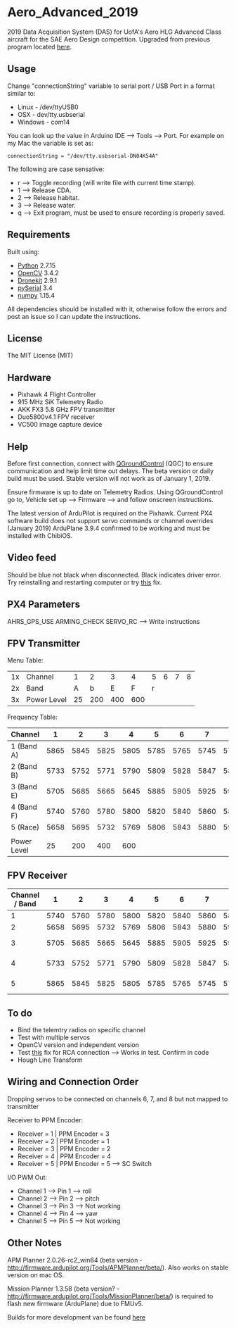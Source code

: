 # Aero_Advanced_2019
2019 Data Acquisition System (DAS) for UofA's Aero HLG Advanced Class aircraft for the SAE Aero Design competition. Upgraded from previous program located [here](https://github.com/MarkSherstan/Aero_HLG_2018_DAS).


## Usage
Change "connectionString" variable to serial port / USB Port in a format similar to:
* Linux - /dev/ttyUSB0
* OSX - dev/tty.usbserial
* Windows - com14

You can look up the value in Arduino IDE --> Tools --> Port. For example on my Mac the variable is set as:

```
connectionString = "/dev/tty.usbserial-DN04K54A"
```

The following are case sensative:
* r --> Toggle recording (will write file with current time stamp).
* 1 --> Release CDA.
* 2 --> Release habitat.
* 3 --> Release water.
* q --> Exit program, must be used to ensure recording is properly saved.


## Requirements
Built using:
* [Python](https://www.python.org) 2.7.15
* [OpenCV](https://opencv.org) 3.4.2
* [Dronekit](http://python.dronekit.io) 2.9.1
* [pySerial](https://pypi.org/project/pyserial/) 3.4
* [numpy](http://www.numpy.org/) 1.15.4

All dependencies should be installed with it, otherwise follow the errors and post an issue so I can update the instructions.


## License
The MIT License (MIT)


## Hardware
* Pixhawk 4 Flight Controller
* 915 MHz SiK Telemetry Radio
* AKK FX3 5.8 GHz FPV transmitter
* Duo5800v4.1 FPV receiver
* VC500 image capture device


## Help
Before first connection, connect with [QGroundControl](https://docs.qgroundcontrol.com/en/releases/daily_builds.html) (QGC) to ensure communication and help limit time out delays. The beta version or daily build must be used. Stable version will not work as of January 1, 2019.

Ensure firmware is up to date on Telemetry Radios. Using QGroundControl go to, Vehicle set up --> Firmware --> and follow onscreen instructions.

The latest version of ArduPilot is required on the Pixhawk. Current PX4 software build does not support servo commands or channel overrides (January 2019) ArduPlane 3.9.4 confirmed to be working and must be installed with ChibiOS.


## Video feed
Should be blue not black when disconnected. Black indicates driver error. Try reinstalling and restarting computer or try [this](https://www.youtube.com/watch?v=0F2FuWTExoY) fix.


## PX4 Parameters
AHRS_GPS_USE
ARMING_CHECK
SERVO_RC --> Write instructions


## FPV Transmitter

Menu Table:

|   	      |              |     	    |     	    |     	    |      	    |      	    |      	    |      	    |      	    |
| ----------| ------------ | -------- | --------- | --------- | --------- | --------- | --------- | --------- | --------- |
| 1x	      | Channel	     | 1	      | 2	        | 3	        | 4	        | 5	        | 6	        | 7	        | 8	        |
| 2x	      | Band	       | A	      | b	        | E	        | F	        | r         |           |           |           |
| 3x	      | Power Level  | 25  	    | 200  	    | 400  	    | 600  	    |      	    |      	    |      	    |      	    |

Frequency Table:

| Channel     | 1         | 2        | 3        | 4        | 5        | 6        | 7        | 8        |           |
| ----------- | --------- | -------- | ---------| -------- | -------- | -------- | -------- | -------- | --------- |
| 1 (Band A)  | 5865	    | 5845	   | 5825	    | 5805	   | 5785	    | 5765	   | 5745	    | 5725	   | MHZ	     |
| 2 (Band B)  | 5733 	    | 5752	   | 5771	    | 5790	   | 5809	    | 5828	   | 5847	    | 5866	   | MHZ	     |
| 3 (Band E)  | 5705	    | 5685	   | 5665	    | 5645	   | 5885	    | 5905	   | 5925	    | 5945	   | MHZ	     |
| 4 (Band F)  | 5740	    | 5760	   | 5780	    | 5800	   | 5820	    | 5840	   | 5860	    | 5880	   | MHZ	     |
| 5 (Race)	  | 5658	    | 5695	   | 5732	    | 5769	   | 5806	    | 5843	   | 5880	    | 5917	   | MHZ	     |
|             |           |          |          |          |          |          |          |          |           |  
| Power Level | 25        | 200      | 400      | 600      |          |          |          |          | mW        |  

## FPV Receiver

| Channel / Band    | 1         | 2        | 3        | 4        | 5        | 6        | 7        | 8        |           |
| ----------------- | --------- | -------- | ---------| -------- | -------- | -------- | -------- | -------- | --------- |
| 1                 | 5740	    | 5760	   | 5780	    | 5800	   | 5820	    | 5840	   | 5860	    | 5880	   | IRC/Fs	   |
| 2                 | 5658	    | 5695	   | 5732	    | 5769	   | 5806	    | 5843	   | 5880	    | 5917	   | Race	     |
| 3                 | 5705	    | 5685	   | 5665	    | 5645	   | 5885	    | 5905	   | 5925	    | 5945	   | Band E	   |
| 4                 | 5733 	    | 5752	   | 5771	    | 5790	   | 5809	    | 5828	   | 5847	    | 5866	   | Band B	   |
| 5                 | 5865	    | 5845	   | 5825	    | 5805	   | 5785	    | 5765	   | 5745	    | 5725	   | Band A    |


## To do
* Bind the telemtry radios on specific channel
* Test with multiple servos
* OpenCV version and independent version
* Test [this](https://stackoverflow.com/questions/22146205/grab-frame-ntsctousb-dongle-opencv2-python-wrapper/22183737#22183737) fix for RCA connection --> Works in test. Confirm in code
* Hough Line Transform


## Wiring and Connection Order
Dropping servos to be connected on channels 6, 7, and 8 but not mapped to transmitter

Receiver to PPM Encoder:
* Receiver = 1  |   PPM Encoder = 3
* Receiver = 2  |   PPM Encoder = 1
* Receiver = 3  |   PPM Encoder = 2
* Receiver = 4  |   PPM Encoder = 4
* Receiver = 5  |   PPM Encoder = 5   -->   SC Switch

I/O PWM Out:
* Channel 1 --> Pin 1 --> roll
* Channel 2 --> Pin 2 --> pitch
* Channel 3 --> Pin 3 --> Not working
* Channel 4 --> Pin 4 --> yaw
* Channel 5 --> Pin 5 --> Not working


## Other Notes
APM Planner 2.0.26-rc2_win64 (beta version - http://firmware.ardupilot.org/Tools/APMPlanner/beta/). Also works on stable version on mac OS.

Mission Planner 1.3.58 (beta version? - http://firmware.ardupilot.org/Tools/MissionPlanner/beta/) is required to flash new firmware (ArduPlane) due to FMUv5.

Builds for more development van be found [here](http://firmware.ardupilot.org/)
